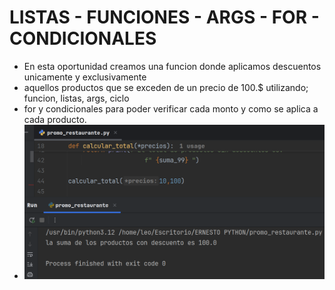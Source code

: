 # LISTAS - FUNCIONES - ARGS - FOR - CONDICIONALES
- En esta oportunidad creamos una funcion donde aplicamos descuentos unicamente y exclusivamente
- aquellos productos que se exceden de un precio de 100.$ utilizando; funcion, listas, args, ciclo
- for y condicionales para poder verificar cada monto y como se aplica a cada producto.
- ![Aqui tenemos el ejemplo del resultado cuando se ejecuta el programa:](resultado_programa.png)
